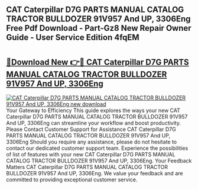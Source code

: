 ## CAT Caterpillar D7G PARTS MANUAL CATALOG TRACTOR BULLDOZER 91V957 And UP, 3306Eng Free Pdf Download - Part-Gz8 New Repair Owner Guide - User Service Edition 4fqEM

# <h2><a href="http://bc6724.oget.top/?id=CAT+Caterpillar+D7G+PARTS+MANUAL+CATALOG+TRACTOR+BULLDOZER+91V957+And+UP%2c+3306Eng">🔗Download New 👉🔴 CAT Caterpillar D7G PARTS MANUAL CATALOG TRACTOR BULLDOZER 91V957 And UP, 3306Eng</a></h2>

[![CAT Caterpillar D7G PARTS MANUAL CATALOG TRACTOR BULLDOZER 91V957 And UP, 3306Eng new download](https://i.imgur.com/5g1atiW.png)](http://bc6724.oget.top/?id=CAT+Caterpillar+D7G+PARTS+MANUAL+CATALOG+TRACTOR+BULLDOZER+91V957+And+UP%2c+3306Eng)
Your Gateway to Efficiency This guide explores the ways your new CAT Caterpillar D7G PARTS MANUAL CATALOG TRACTOR BULLDOZER 91V957 And UP, 3306Eng can streamline your workflow and boost productivity. Please Contact Customer Support for Assistance CAT Caterpillar D7G PARTS MANUAL CATALOG TRACTOR BULLDOZER 91V957 And UP, 3306Eng Should you require any assistance, please do not hesitate to contact our dedicated customer support team. Experience the possibilities of list of features with your new CAT Caterpillar D7G PARTS MANUAL CATALOG TRACTOR BULLDOZER 91V957 And UP, 3306Eng. Your Feedback Matters CAT Caterpillar D7G PARTS MANUAL CATALOG TRACTOR BULLDOZER 91V957 And UP, 3306Eng. We value your feedback and are committed to providing exceptional customer service.
